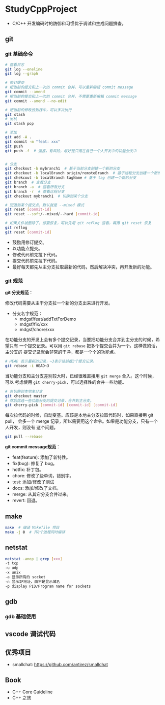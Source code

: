 # StudyCppProject

- C/C++ 开发编码时的防御和习惯优于调试和生成问题排查。

## git

### git 基础命令

```sh
# 查看日志
git log --oneline
git log --graph

# 修订提交
# 把当前的提交和上一次的 commit 合并，可以重新编辑 commit message
git commit --amend
# 把当前的提交和上一次的 commit 合并，不需要重新编辑 commit message
git commit --amend --no-edit

# 把当前的修改放到栈中，可以多次执行
git stash
# 出栈
git stash pop

# 添加
git add -A .
git commit -m "feat: xxx"
git push
git push -f  # 强推，有风险，最好是只用在自己一个人开发中的功能分支中


# 分支
git checkout -b mybranch1  # 基于当前分支创建一个新的分支
git checkout -b localBranch origin/remoteBranch  # 基于远程分支创建一个新的分支
git chekcout -b localBranch tagName # 基于 tag 创建一个新的分支
git branch  # 查看分支
git branch -a  # 查看所有分支
git branch -r  # 查看远程分支
git checkout mybranch1  # 切换到某个分支

# 回退到某个提交点，默认就是 --mixed 模式
git reset [commit-id]
git reset --soft/--mixed/--hard [commit-id]

# 如果文件被删除了，想要恢复，可以先用 git reflog 查看，再用 git reset 恢复
git reflog
git reset [commit-id]
```

- 鼓励用修订提交。
- 以功能点提交。
- 修改代码前先拉下代码。
- 提交代码前先拉下代码。
- 最好每天都先从主分支拉取最新的代码，然后解决冲突，再开发新的功能。

### git 规范

**git 分支规范**：

修改代码需要从主干分支拉一个新的分支出来进行开发。

- 分支名字规范：
  - mdgsf/feat/addTxtForDemo
  - mdgsf/fix/xxx
  - mdgsf/chore/xxx

在功能分支的开发上会有多个提交记录，当要把功能分支合并到主分支的时候，希望只有
一个提交记录。可以用 `git rebase` 把多个提交合并为一个。这样做的话，主分支的
提交记录就会非常的干净，都是一个个的功能点。

```sh
# HEAD 表示最新的记录，~3表示往前推3个提交记录。
git rebase -i HEAD~3
```

当功能分支和主分支差别较大时，已经很难直接用 `git merge` 合入。这个时候，可以
考虑使用 `git cherry-pick`，可以选择性的合并一些功能。

```sh
# 先切换到本地主分支
git checkout master
# 然后挑选一些功能分支的提交记录，合并到主分支。
git cherry-pick [commit-id] [commit-id] [commit-id]
```

每次拉代码的时候，自动变基。应该是本地主分支拉取代码时，如果直接用 git pull，
会多一个 merge 记录，所以需要用这个命令。如果是功能分支，只有一个人开发，则没有
这个问题。

```sh
git pull --rebase
```

**git commit message规范**：

- feat(feature): 添加了新特性。
- fix(bug): 修复了 bug。
- hotfix: 补丁包。
- chore: 修改了些单词，错别字。
- test: 添加/修改了测试
- docs: 添加/修改了文档。
- merge: 从其它分支合并过来。
- revert: 回退。

## make

```sh
make  # 编译 Makefile 项目
make -j 8  # 开8个进程同时编译
```

## netstat

```sh
netstat -anop | grep [xxx]
-t tcp
-u udp
-x unix
-a 显示所有的 socket
-n 显示IP地址，而不是显示域名
-p display PID/Program name for sockets
```

## gdb

### gdb 基础使用

## vscode 调试代码

## 优秀项目

- smallchat: <https://github.com/antirez/smallchat>

## Book

- C++ Core Guideline
- C++ 之旅

